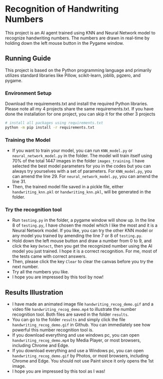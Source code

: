 # Recognition of Handwriting Numbers

This project is an AI agent trained using KNN and Neural Network model to recognize handwriting numbers. The numbers are drawn in real-time by holding down the left mouse button in the Pygame window. 

## Running Guide

This project is based on the Python programming language and primarily utilizes standard libraries like Pillow, scikit-learn, joblib, pgzero, and pygame.

### Environment Setup

Download the requirements.txt and install the required Python libraries. Please note all my 4 projects share the same requirements.txt. If you have done the installation for one project, you can skip it for the other 3 projects

```bash
# install all packages using requirements.txt
python -m pip install -r requirements.txt
```

### Training the Model

* If you want to train your model, you can run `KNN_model.py` or `neural_network_model.py` in the folder. The model will train itself using 70% of the total 1447 images in the folder `images_training`. I have selected the best model parameters for you in the codes but you can always try yourselves with a set of parameters. For `KNN_model.py`, you can amend the line 29. For `neural_network_model.py`, you can amend the line 31.
* Then, the trained model file saved in a pickle file, either `handwriting_knn.pkl` or `handwriting_knn.pkl`, will be generated in the folder.

### Try the recognition tool

* Run `testing.py` in the folder, a pygame window will show up. In the line 8 of `testing.py`, I have chosen the model which I like the most and it is a Neural Network model. If you like, you can try the other KNN model or any model you trained by amending the line 7 or 8 of `testing.py`.
* Hold down the left mouse button and draw a number from 0 to 9, and click the key `Detect`, then you get the recognized number using the AI model you just trained. I hope it is a correct recognition. For me, most of the tests came with correct answers. 
* Then, please click the key `Clear` to clear the canvas before you try the next number.
* Try all the numbers you like.
* I hope you are impressed by this tool by now!

## Results Illustration

* I have made an animated image file `handwriting_recog_demo.gif` and a video file `handwriting_recog_demo.mp4` to illustrate the number recognition tool. Both files are saved in the folder `results`.
* You can go to the folder `results` and simply click the file `handwriting_recog_demo.gif` in Github. You can immediately see how powerful this number recognition tool is.
* If you download everything and use windows pc, you can open `handwriting_recog_demo.mp4` by Media Player, or most browsers, including Chrome and Edge.
* If you download everything and use a Windows pc, you can open `handwriting_recog_demo.gif` by Photos, or most browsers, including Chrome and Edge. You should not use Paint since it only opens the 1st image.
* I hope you are impressed by this tool as I was!
